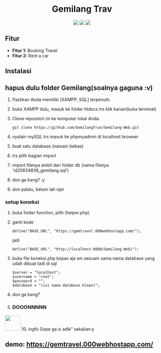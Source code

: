 <!-- Nama Proyek -->
<h1 align="center">Gemilang Trav</h1>

<!-- Deskripsi -->
<!-- <p align="center">
  Ini adalah proyek web yang dibuat untuk [deskripsi proyek Anda]. Tujuan utama proyek ini adalah [jelaskan tujuan utama proyek Anda].
</p> -->

<!-- Tampilan Badge -->
<p align="center">
  <img src="https://img.shields.io/badge/version-v1.0-blue">
  <img src="https://img.shields.io/badge/license-MIT-green">
  <img src="https://img.shields.io/badge/author-Kelompok%20delapan-orange">
</p>

<!-- Tampilan Screenshot/Gambar Proyek -->
<!-- <p align="center">
  <img src="screenshot.png" alt="Screenshot Proyek">
</p> -->

<!-- Fitur -->
## Fitur

- **Fitur 1:** Booking Travel
- **Fitur 2:** Rent a car


<!-- Instalasi -->
## Instalasi
## hapus dulu folder Gemilang(soalnya gaguna :v)
1. Pastikan Anda memiliki [XAMPP, SQL] terpenuhi.
2. buka XAMPP dulu, masuk ke folder htdocs trs klik kanan(buka terminal)
3. Clone repositori ini ke komputer lokal Anda.

   ```shell
   git clone https://github.com/GemilangTrav/Gemilang-Web.git

4. nyalain mySQL trs masuk ke phpmyadmin di localhost browser
5. buat satu database (namain bebas)
6. trs pilih bagian import 
8. import filenya ambil dari folder db (nama filenya 'id20834836_gemilang.sql')
9. don ga bang? :y
10. don palalu, belum lah njer

### setup koneksi

1. buka folder function, pilih (helper.php)
2. ganti kode 
    ```
    define("BASE_URL", "https://gemtravel.000webhostapp.com/");
    ```
    jadi

    ```shell
    define("BASE_URL", "http://localhost:8080/Gemilang-Web/");
    ```
3. buka file koneksi.php
    kopas aja sm sesuain sama nama database yang udah dibuat tadi di sql
    ```shell
    $server = "localhost";
	$username = "root";
	$password = "";
	$database = "(isi nama database klean)";
    ```

4. don ga bang?
5. ### DOOONNNNN 


<img src="https://media.giphy.com/media/VgCDAzcKvsR6OM0uWg/giphy.gif" width="50">
10. ingfo Gope ga si adik" sekalian:y



## demo: https://gemtravel.000webhostapp.com/
